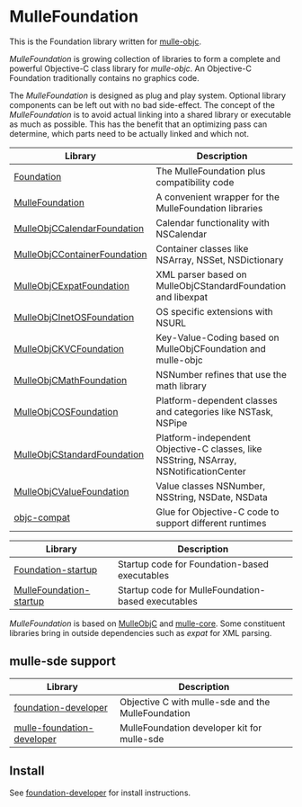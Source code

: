 # MulleFoundation

This is the Foundation library written for [mulle-objc](//mulle-objc.github.io).

*MulleFoundation* is growing collection of libraries to form a complete and powerful Objective-C
class library for *mulle-objc*. An Objective-C Foundation traditionally contains no graphics code.

The *MulleFoundation* is designed as plug and play system. Optional library components can be 
left out with no bad side-effect. The concept of the *MulleFoundation* is to avoid actual 
linking into a shared library or executable as much as possible. This has the benefit that
an optimizing pass can determine, which parts need to be actually linked and which not.

Library                                                                                 | Description 
----------------------------------------------------------------------------------------|----------------------
[Foundation](//github.com/MulleFoundation/Foundation)                                   | The MulleFoundation plus compatibility code
[MulleFoundation](//github.com/MulleFoundation/MulleFoundation)                         | A convenient wrapper for the  MulleFoundation libraries
[MulleObjCCalendarFoundation](//github.com/MulleFoundation/MulleObjCCalendarFoundation ) | Calendar functionality with NSCalendar
[MulleObjCContainerFoundation](//github.com/MulleFoundation/MulleObjCContainerFoundation ) | Container classes like NSArray, NSSet, NSDictionary
[MulleObjCExpatFoundation](//github.com/MulleFoundation/MulleObjCExpatFoundation)       | XML parser based on MulleObjCStandardFoundation and libexpat 
[MulleObjCInetOSFoundation](//github.com/MulleFoundation/MulleObjCInetOSFoundation)     | OS specific extensions with NSURL 
[MulleObjCKVCFoundation](//github.com/MulleFoundation/MulleObjCKVCFoundation)           | Key-Value-Coding based on MulleObjCFoundation and mulle-objc
[MulleObjCMathFoundation](//github.com/MulleFoundation/MulleObjCMathFoundation)         | NSNumber refines that use the math library  
[MulleObjCOSFoundation](//github.com/MulleFoundation/MulleObjCOSFoundation)             | Platform-dependent classes and categories like NSTask, NSPipe 
[MulleObjCStandardFoundation](//github.com/MulleFoundation/MulleObjCStandardFoundation) | Platform-independent Objective-C classes, like NSString, NSArray, NSNotificationCenter
[MulleObjCValueFoundation ](//github.com/MulleFoundation/MulleObjCValueFoundation  )    | Value classes NSNumber, NSString, NSDate, NSData 
[objc-compat](//github.com/MulleFoundation/objc-compat)                                 | Glue for Objective-C code to support different runtimes

Library                                                                                | Description
---------------------------------------------------------------------------------------|----------------------
[Foundation-startup](//github.com/MulleFoundation/Foundation-startup)                  | Startup code for Foundation-based executables
[MulleFoundation-startup](//github.com/MulleFoundation/MulleFoundation-startup)        | Startup code for MulleFoundation-based executables

*MulleFoundation* is based on [MulleObjC](//MulleObjC.github.io) and [mulle-core](//mulle-core.github.io).
Some constituent libraries bring in outside dependencies such as *expat* for XML parsing.

## mulle-sde support

Library                                                                                | Description
---------------------------------------------------------------------------------------|----------------------
[foundation-developer](//github.com/MulleFoundation/foundation-developer)              | Objective C with mulle-sde and the MulleFoundation
[mulle-foundation-developer](//github.com/MulleFoundation/mulle-foundation-developer)  | MulleFoundation developer kit for mulle-sde 

## Install

See [foundation-developer](//github.com/MulleFoundation/foundation-developer) for install instructions.

